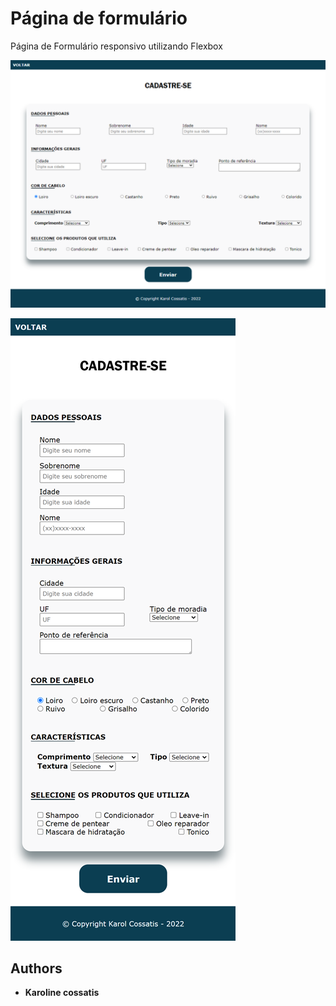 # Página de formulário
Página de Formulário responsivo utilizando Flexbox 



![Homepage image](https://github.com/karolcossatis/formulario/blob/main/printformulario.png)

![Homepage mobile](https://github.com/karolcossatis/formulario/blob/main/printformulariomobile.png)


  ## Authors

  * **Karoline cossatis** 
